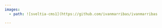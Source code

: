 ```yaml
---
images:
  - path: ![sveltia-cms1](https://github.com/ivanmarribas/ivanmarribas.github.io/assets/123264624/dce14546-a4a8-4b80-b823-f04c61729227)

---
```

